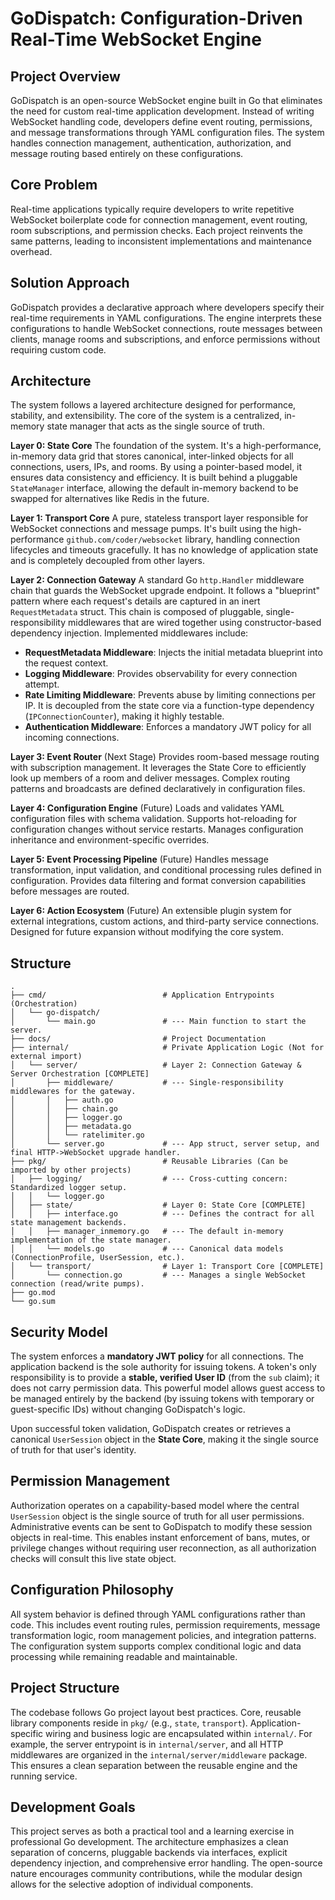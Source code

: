 # GoDispatch: Configuration-Driven Real-Time WebSocket Engine

## Project Overview

GoDispatch is an open-source WebSocket engine built in Go that eliminates the need for custom real-time application development. Instead of writing WebSocket handling code, developers define event routing, permissions, and message transformations through YAML configuration files. The system handles connection management, authentication, authorization, and message routing based entirely on these configurations.

## Core Problem

Real-time applications typically require developers to write repetitive WebSocket boilerplate code for connection management, event routing, room subscriptions, and permission checks. Each project reinvents the same patterns, leading to inconsistent implementations and maintenance overhead.

## Solution Approach

GoDispatch provides a declarative approach where developers specify their real-time requirements in YAML configurations. The engine interprets these configurations to handle WebSocket connections, route messages between clients, manage rooms and subscriptions, and enforce permissions without requiring custom code.

## Architecture

The system follows a layered architecture designed for performance, stability, and extensibility. The core of the system is a centralized, in-memory state manager that acts as the single source of truth.

**Layer 0: State Core**
The foundation of the system. It's a high-performance, in-memory data grid that stores canonical, inter-linked objects for all connections, users, IPs, and rooms. By using a pointer-based model, it ensures data consistency and efficiency. It is built behind a pluggable `StateManager` interface, allowing the default in-memory backend to be swapped for alternatives like Redis in the future.

**Layer 1: Transport Core**
A pure, stateless transport layer responsible for WebSocket connections and message pumps. It's built using the high-performance `github.com/coder/websocket` library, handling connection lifecycles and timeouts gracefully. It has no knowledge of application state and is completely decoupled from other layers.

**Layer 2: Connection Gateway**
A standard Go `http.Handler` middleware chain that guards the WebSocket upgrade endpoint. It follows a "blueprint" pattern where each request's details are captured in an inert `RequestMetadata` struct. This chain is composed of pluggable, single-responsibility middlewares that are wired together using constructor-based dependency injection. Implemented middlewares include:
*   **RequestMetadata Middleware**: Injects the initial metadata blueprint into the request context.
*   **Logging Middleware**: Provides observability for every connection attempt.
*   **Rate Limiting Middleware**: Prevents abuse by limiting connections per IP. It is decoupled from the state core via a function-type dependency (`IPConnectionCounter`), making it highly testable.
*   **Authentication Middleware**: Enforces a mandatory JWT policy for all incoming connections.

**Layer 3: Event Router** (Next Stage)
Provides room-based message routing with subscription management. It leverages the State Core to efficiently look up members of a room and deliver messages. Complex routing patterns and broadcasts are defined declaratively in configuration files.

**Layer 4: Configuration Engine** (Future)
Loads and validates YAML configuration files with schema validation. Supports hot-reloading for configuration changes without service restarts. Manages configuration inheritance and environment-specific overrides.

**Layer 5: Event Processing Pipeline** (Future)
Handles message transformation, input validation, and conditional processing rules defined in configuration. Provides data filtering and format conversion capabilities before messages are routed.

**Layer 6: Action Ecosystem** (Future)
An extensible plugin system for external integrations, custom actions, and third-party service connections. Designed for future expansion without modifying the core system.

## Structure
```
.
├── cmd/                          # Application Entrypoints (Orchestration)
│   └── go-dispatch/
│       └── main.go               # --- Main function to start the server.
├── docs/                         # Project Documentation
├── internal/                     # Private Application Logic (Not for external import)
│   └── server/                   # Layer 2: Connection Gateway & Server Orchestration [COMPLETE]
│       ├── middleware/           # --- Single-responsibility middlewares for the gateway.
│       │   ├── auth.go
│       │   ├── chain.go
│       │   ├── logger.go
│       │   ├── metadata.go
│       │   └── ratelimiter.go
│       └── server.go             # --- App struct, server setup, and final HTTP->WebSocket upgrade handler.
├── pkg/                          # Reusable Libraries (Can be imported by other projects)
│   ├── logging/                  # --- Cross-cutting concern: Standardized logger setup.
│   │   └── logger.go
│   ├── state/                    # Layer 0: State Core [COMPLETE]
│   │   ├── interface.go          # --- Defines the contract for all state management backends.
│   │   ├── manager_inmemory.go   # --- The default in-memory implementation of the state manager.
│   │   └── models.go             # --- Canonical data models (ConnectionProfile, UserSession, etc.).
│   └── transport/                # Layer 1: Transport Core [COMPLETE]
│       └── connection.go         # --- Manages a single WebSocket connection (read/write pumps).
├── go.mod
└── go.sum
```
## Security Model

The system enforces a **mandatory JWT policy** for all connections. The application backend is the sole authority for issuing tokens. A token's only responsibility is to provide a **stable, verified User ID** (from the `sub` claim); it does not carry permission data. This powerful model allows guest access to be managed entirely by the backend (by issuing tokens with temporary or guest-specific IDs) without changing GoDispatch's logic.

Upon successful token validation, GoDispatch creates or retrieves a canonical `UserSession` object in the **State Core**, making it the single source of truth for that user's identity.

## Permission Management

Authorization operates on a capability-based model where the central `UserSession` object is the single source of truth for all user permissions. Administrative events can be sent to GoDispatch to modify these session objects in real-time. This enables instant enforcement of bans, mutes, or privilege changes without requiring user reconnection, as all authorization checks will consult this live state object.

## Configuration Philosophy

All system behavior is defined through YAML configurations rather than code. This includes event routing rules, permission requirements, message transformation logic, room management policies, and integration patterns. The configuration system supports complex conditional logic and data processing while remaining readable and maintainable.

## Project Structure

The codebase follows Go project layout best practices. Core, reusable library components reside in `pkg/` (e.g., `state`, `transport`). Application-specific wiring and business logic are encapsulated within `internal/`. For example, the server entrypoint is in `internal/server`, and all HTTP middlewares are organized in the `internal/server/middleware` package. This ensures a clean separation between the reusable engine and the running service.

## Development Goals

This project serves as both a practical tool and a learning exercise in professional Go development. The architecture emphasizes a clean separation of concerns, pluggable backends via interfaces, explicit dependency injection, and comprehensive error handling. The open-source nature encourages community contributions, while the modular design allows for the selective adoption of individual components.
